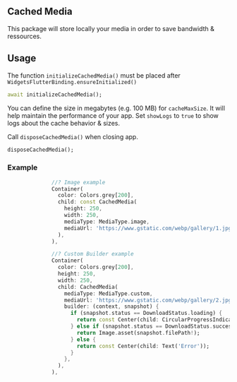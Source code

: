 
## Cached Media

This package will store locally your media in order to save bandwidth & ressources.

## Usage

The function `initializeCachedMedia()` must be placed after `WidgetsFlutterBinding.ensureInitialized()`
```dart
await initializeCachedMedia();
```

You can define the size in megabytes (e.g. 100 MB) for `cacheMaxSize`. It will help maintain the performance of your app.
Set `showLogs` to `true` to show logs about the cache behavior & sizes.


Call `disposeCachedMedia()` when closing app.
```dart
disposeCachedMedia();
```

### Example

```dart
              //? Image example
              Container(
                color: Colors.grey[200],
                child: const CachedMedia(
                  height: 250,
                  width: 250,
                  mediaType: MediaType.image,
                  mediaUrl: 'https://www.gstatic.com/webp/gallery/1.jpg',
                ),
              ),

              //? Custom Builder example
              Container(
                color: Colors.grey[200],
                height: 250,
                width: 250,
                child: CachedMedia(
                  mediaType: MediaType.custom,
                  mediaUrl: 'https://www.gstatic.com/webp/gallery/2.jpg',
                  builder: (context, snapshot) {
                    if (snapshot.status == DownloadStatus.loading) {
                      return const Center(child: CircularProgressIndicator.adaptive());
                    } else if (snapshot.status == DownloadStatus.success) {
                      return Image.asset(snapshot.filePath!);
                    } else {
                      return const Center(child: Text('Error'));
                    }
                  },
                ),
              ),
```
